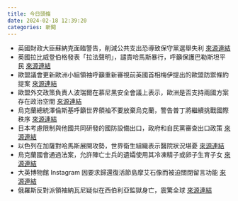 ```yaml
---
title: 今日頭條
date: 2024-02-18 12:39:20
categories: 新聞            
---
```

- 英國財政大臣蘇納克面臨警告，削減公共支出恐導致保守黨選舉失利 [來源連結](https://www.theguardian.com/politics/2024/feb/18/sunak-is-warned-spending-squeeze-could-lead-to-conservative-party-wipeout-at-election)
- 英國拉比威登伯格發表「拉法聲明」，譴責哈馬斯暴行，呼籲保護巴勒斯坦平民 [來源連結](https://www.theguardian.com/news/2024/feb/17/hamas-gaza-britains-jews-rabbi-jonathan-wittenberg)
- 歐盟議會更新歐洲小組領袖呼籲重新審視前英國首相梅伊提出的歐盟防禦條約提案 [來源連結](https://www.theguardian.com/world/2024/feb/18/call-urgently-revive-theresa-may-plan-eu-wide-defence-treaty)
- 歐盟外交政策負責人波瑞爾在慕尼黑安全會議上表示，歐洲是否支持兩國方案存在政治空間 [來源連結](https://www.theguardian.com/world/live/2024/feb/18/europe-live-talks-continue-at-munich-security-conference)
- 烏克蘭總統澤倫斯基呼籲世界領袖不要放棄烏克蘭，警告普丁將繼續挑戰國際秩序 [來源連結](https://www.japantimes.co.jp/news/2024/02/18/world/politics/zelenskyy-warning-dictators/)
- 日本考慮限制與他國共同研發的國防設備出口，政府和自民黨審查出口政策 [來源連結](https://www.japantimes.co.jp/news/2024/02/18/japan/politics/defense-exports-limited-to-new-fighter/)
- 以色列在加薩對哈馬斯展開攻勢，世界衛生組織表示醫院狀況堪憂 [來源連結](https://www.bbc.com/news/world-middle-east-68330579)
- 烏克蘭國會通過法案，允許陣亡士兵的遺孀使用其冷凍精子或卵子生育子女 [來源連結](https://edition.cnn.com/2024/02/17/europe/ukraine-soldiers-children-sperm-parliament-intl/index.html)
- 大英博物館 Instagram 因要求歸還復活節島摩艾石像而被迫關閉留言功能 [來源連結](https://www.theguardian.com/culture/2024/feb/18/british-museum-instagram-flooded-calls-return-easter-island-statue)
- 俄羅斯反對派領袖納瓦尼疑似在西伯利亞監獄身亡，震驚全球 [來源連結](https://www.theguardian.com/world/2024/feb/18/alexei-navalny-didnt-just-show-enormous-courage-and-express-irrepressible-hope-he-embodied-them)



